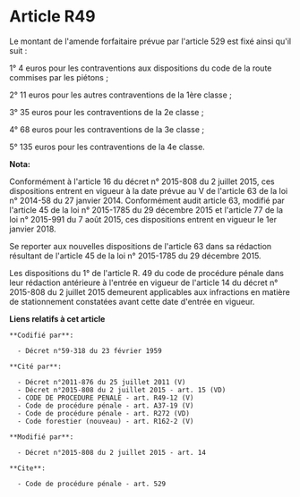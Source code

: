 # Article R49

Le montant de l'amende forfaitaire prévue par l'article 529 est fixé ainsi qu'il suit : 

1° 4 euros pour les contraventions aux dispositions du code de la route commises par les piétons ; 

2° 11 euros pour les autres contraventions de la 1ère classe ; 

3° 35 euros pour les contraventions de la 2e classe ; 

4° 68 euros pour les contraventions de la 3e classe ; 

5° 135 euros pour les contraventions de la 4e classe.

**Nota:**

Conformément à l'article 16 du décret n° 2015-808 du 2 juillet 2015, ces dispositions entrent en vigueur à la date prévue au
V de l'article 63 de la loi n° 2014-58 du 27 janvier 2014. Conformément audit article 63, modifié par l'article 45 de la loi
n° 2015-1785 du 29 décembre 2015 et l'article 77 de la loi n° 2015-991 du 7 août 2015, ces dispositions entrent en vigueur le
1er janvier 2018. 

Se reporter aux nouvelles dispositions de l'article 63 dans sa rédaction résultant de l'article 45 de la loi n° 2015-1785 du
29 décembre 2015.

Les dispositions du 1° de l'article R. 49 du code de procédure pénale dans leur rédaction antérieure à l'entrée en vigueur de
l'article 14 du décret n° 2015-808 du 2 juillet 2015 demeurent applicables aux infractions en matière de stationnement
constatées avant cette date d'entrée en vigueur.

**Liens relatifs à cet article**

	**Codifié par**:

	  - Décret n°59-318 du 23 février 1959

	**Cité par**:

	  - Décret n°2011-876 du 25 juillet 2011 (V)
	  - Décret n°2015-808 du 2 juillet 2015 - art. 15 (VD)
	  - CODE DE PROCEDURE PENALE - art. R49-12 (V)
	  - Code de procédure pénale - art. A37-19 (V)
	  - Code de procédure pénale - art. R272 (VD)
	  - Code forestier (nouveau) - art. R162-2 (V)

	**Modifié par**:

	  - Décret n°2015-808 du 2 juillet 2015 - art. 14

	**Cite**:

	  - Code de procédure pénale - art. 529
